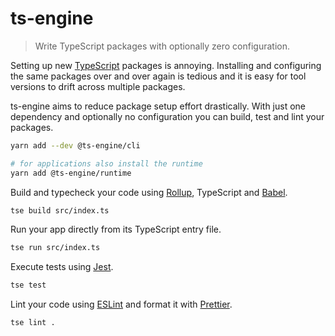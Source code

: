 # ts-engine

> Write TypeScript packages with optionally zero configuration.

Setting up new [TypeScript](https://typescriptlang.org) packages is annoying. Installing and configuring the same packages over and over again is tedious and it is easy for tool versions to drift across multiple packages.

ts-engine aims to reduce package setup effort drastically. With just one dependency and optionally no configuration you can build, test and lint your packages.

```sh
yarn add --dev @ts-engine/cli

# for applications also install the runtime
yarn add @ts-engine/runtime
```

Build and typecheck your code using [Rollup](https://rollupjs.org), TypeScript and [Babel](https://babeljs.io).

```sh
tse build src/index.ts
```

Run your app directly from its TypeScript entry file.

```sh
tse run src/index.ts
```

Execute tests using [Jest](https://jestjs.io).

```sh
tse test
```

Lint your code using [ESLint](https://eslint.org) and format it with [Prettier](https://prettier.io).

```sh
tse lint .
```
